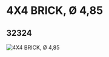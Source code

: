 # 4X4 BRICK, Ø 4,85
## 32324
![4X4 BRICK, Ø 4,85](https://lc-www-live-s.legocdn.com/media/bricks/5/2/4153798.jpg)